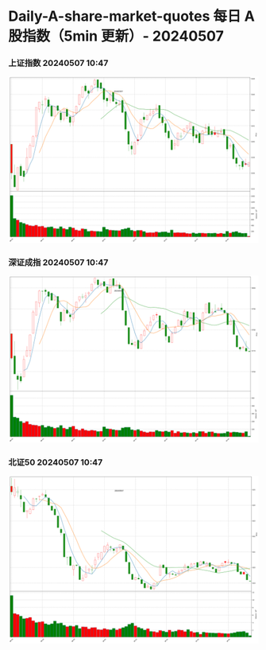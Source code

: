 
# Daily-A-share-market-quotes 每日 A 股指数（5min 更新）- 20240507

### 上证指数 20240507 10:47
![](./fig/2024/5/20240507-sh000001.png)

### 深证成指 20240507 10:47
![](./fig/2024/5/20240507-sz399001.png)

### 北证50 20240507 10:47
![](./fig/2024/5/20240507-bj899050.png)
